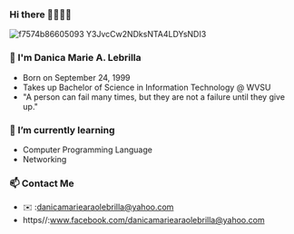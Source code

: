 ### Hi there 👋:smiley::blush::blush:

![f7574b86605093 Y3JvcCw2NDksNTA4LDYsNDI3](https://user-images.githubusercontent.com/71692247/110073189-ec312e80-7db9-11eb-8f64-40980626d6bb.jpg)



### 👩 I'm Danica Marie A. Lebrilla
- Born on September 24, 1999
- Takes up Bachelor of Science in Information Technology @ WVSU
- "A person can fail many times, but they are not a failure until they give up."

 ### 🌱 I’m currently learning

 - Computer Programming Language
 - Networking 

### 📫 Contact Me

- ✉️ :danicamariearaolebrilla@yahoo.com
- https//:www.facebook.com/danicamariearaolebrilla@yahoo.com


<!--
**DMLebrilla/DMLebrilla** is a ✨ _special_ ✨ repository because its `README.md` (this file) appears on your GitHub profile.

Here are some ideas to get you started:

- 🔭 I’m currently working on ...
- 🌱 I’m currently learning ...
- 👯 I’m looking to collaborate on ...
- 🤔 I’m looking for help with ...
- 💬 Ask me about ...
- 📫 How to reach me: ...
- 😄 Pronouns: ...
- ⚡ Fun fact: ...
-->
